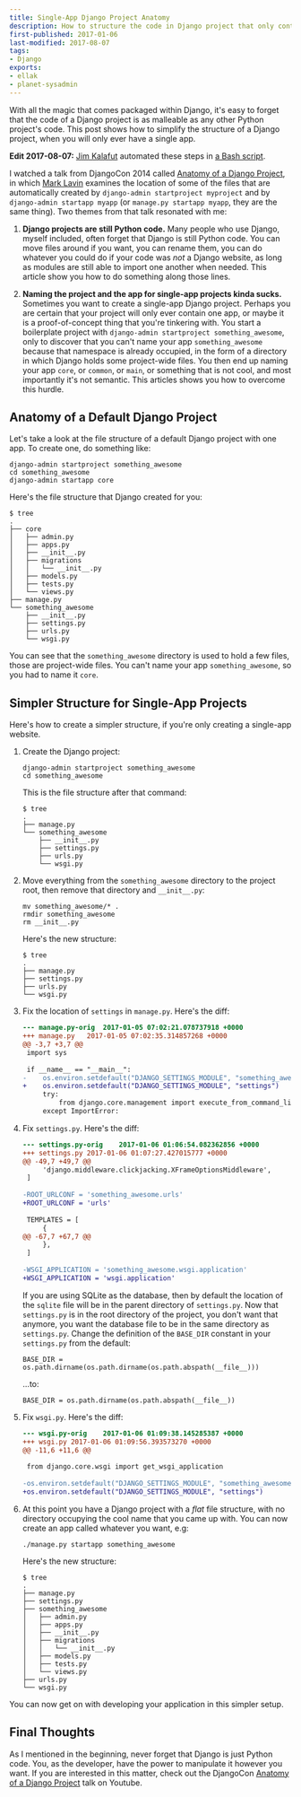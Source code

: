 ```yaml
---
title: Single-App Django Project Anatomy
description: How to structure the code in Django project that only contains one app.
first-published: 2017-01-06
last-modified: 2017-08-07
tags:
- Django
exports:
- ellak
- planet-sysadmin
---
```


With all the magic that comes packaged within Django, it's easy to forget that the code of a Django project is as
malleable as any other Python project's code. This post shows how to simplify the structure of a Django project, when
you will only ever have a single app.

<!-- read more -->

<div class="alert alert-info" role="alert">
<b>Edit 2017-08-07:</b> <a href="https://kalafut.net/">Jim Kalafut</a>
automated these steps in <a href="https://gist.github.com/kalafut/42bd31b2fdbf7a225da94e320d3e29ba">
a Bash script</a>.</div>

I watched a talk from DjangoCon 2014 called [Anatomy of a Django Project][1],
in which [Mark Lavin][2] examines the location of some of the files that are
automatically created by `django-admin startproject myproject` and by
`django-admin startapp myapp` (or `manage.py startapp myapp`, they are the
same thing). Two themes from that talk resonated with me:

1.  **Django projects are still Python code.** Many people who use Django,
    myself included, often forget that Django is still Python code. You can
    move files around if you want, you can rename them, you can do whatever
    you could do if your code was *not* a Django website, as long as modules
    are still able to import one another when needed. This article show you
    how to do something along those lines.

2.  **Naming the project and the app for single-app projects kinda sucks.**
    Sometimes you want to create a single-app Django project. Perhaps you are
    certain that your project will only ever contain one app, or maybe it is a
    proof-of-concept thing that you're tinkering with. You start a boilerplate
    project with `django-admin startproject something_awesome`, only to
    discover that you can't name your app `something_awesome` because that
    namespace is already occupied, in the form of a directory in which Django
    holds some project-wide files. You then end up naming your app `core`, or
    `common`, or `main`, or something that is not cool, and most importantly
    it's not semantic. This articles shows you how to overcome this hurdle.

  [1]: https://www.youtube.com/watch?v=ajEDo1semzs
    "DjangoCon 2014 - Anatomy of a Django Project"
  [2]: http://mlavin.org/ "Mark Lavin"

## Anatomy of a Default Django Project ##

Let's take a look at the file structure of a default Django project with one
app. To create one, do something like:

    django-admin startproject something_awesome
    cd something_awesome
    django-admin startapp core

Here's the file structure that Django created for you:

    $ tree
    .
    ├── core
    │   ├── admin.py
    │   ├── apps.py
    │   ├── __init__.py
    │   ├── migrations
    │   │   └── __init__.py
    │   ├── models.py
    │   ├── tests.py
    │   └── views.py
    ├── manage.py
    └── something_awesome
        ├── __init__.py
        ├── settings.py
        ├── urls.py
        └── wsgi.py

You can see that the `something_awesome` directory is used to hold a few files,
those are project-wide files. You can't name your app `something_awesome`, so
you had to name it `core`.

## Simpler Structure for Single-App Projects ##

Here's how to create a simpler structure, if you're only creating a single-app
website.

1.  Create the Django project:

        django-admin startproject something_awesome
        cd something_awesome

    This is the file structure after that command:

        $ tree
        .
        ├── manage.py
        └── something_awesome
            ├── __init__.py
            ├── settings.py
            ├── urls.py
            └── wsgi.py

2.  Move everything from the `something_awesome` directory to the project root,
    then remove that directory and `__init__.py`:

        mv something_awesome/* .
        rmdir something_awesome
        rm __init__.py

    Here's the new structure:

        $ tree
        .
        ├── manage.py
        ├── settings.py
        ├── urls.py
        └── wsgi.py

3.  Fix the location of `settings` in `manage.py`. Here's the diff: 

    ```diff
    --- manage.py-orig	2017-01-05 07:02:21.078737918 +0000
    +++ manage.py	2017-01-05 07:02:35.314857268 +0000
    @@ -3,7 +3,7 @@
     import sys
     
     if __name__ == "__main__":
    -    os.environ.setdefault("DJANGO_SETTINGS_MODULE", "something_awesome.settings")
    +    os.environ.setdefault("DJANGO_SETTINGS_MODULE", "settings")
         try:
             from django.core.management import execute_from_command_line
         except ImportError:
    ```

4.  Fix `settings.py`. Here's the diff:

    ```diff
    --- settings.py-orig	2017-01-06 01:06:54.082362856 +0000
    +++ settings.py	2017-01-06 01:07:27.427015777 +0000
    @@ -49,7 +49,7 @@
         'django.middleware.clickjacking.XFrameOptionsMiddleware',
     ]
     
    -ROOT_URLCONF = 'something_awesome.urls'
    +ROOT_URLCONF = 'urls'
     
     TEMPLATES = [
         {
    @@ -67,7 +67,7 @@
         },
     ]
     
    -WSGI_APPLICATION = 'something_awesome.wsgi.application'
    +WSGI_APPLICATION = 'wsgi.application'
    ```

    If you are using SQLite as the database, then by default the location of
    the `sqlite` file will be in the parent directory of `settings.py`. Now
    that `settings.py` is in the root directory of the project, you don't want
    that anymore, you want the database file to be in the same directory as
    `settings.py`. Change the definition of the `BASE_DIR` constant in your
    `settings.py` from the default:

        BASE_DIR = os.path.dirname(os.path.dirname(os.path.abspath(__file__)))

    ...to:

        BASE_DIR = os.path.dirname(os.path.abspath(__file__))

5.  Fix `wsgi.py`. Here's the diff:

    ```diff
    --- wsgi.py-orig	2017-01-06 01:09:38.145285387 +0000
    +++ wsgi.py	2017-01-06 01:09:56.393573270 +0000
    @@ -11,6 +11,6 @@
     
     from django.core.wsgi import get_wsgi_application
     
    -os.environ.setdefault("DJANGO_SETTINGS_MODULE", "something_awesome.settings")
    +os.environ.setdefault("DJANGO_SETTINGS_MODULE", "settings")
    ```

6.  At this point you have a Django project with a *flat* file structure, with
    no directory occupying the cool name that you came up with. You can now
    create an app called whatever you want, e.g:

        ./manage.py startapp something_awesome

    Here's the new structure:

        $ tree
        .
        ├── manage.py
        ├── settings.py
        ├── something_awesome
        │   ├── admin.py
        │   ├── apps.py
        │   ├── __init__.py
        │   ├── migrations
        │   │   └── __init__.py
        │   ├── models.py
        │   ├── tests.py
        │   └── views.py
        ├── urls.py
        └── wsgi.py

You can now get on with developing your application in this simpler setup.

## Final Thoughts ##

As I mentioned in the beginning, never forget that Django is just Python code.
You, as the developer, have the power to manipulate it however you want. If you
are interested in this matter, check out the DjangoCon 
[Anatomy of a Django Project][1] talk on Youtube.
